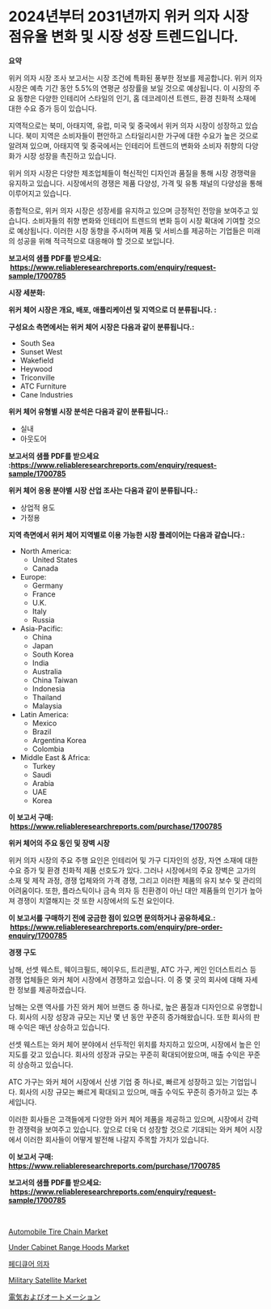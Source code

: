 <p><h1>2024년부터 2031년까지 위커 의자 시장 점유율 변화 및 시장 성장 트렌드입니다.</h1></p><p><strong>요약</strong></p>
<p><p>위커 의자 시장 조사 보고서는 시장 조건에 특화된 풍부한 정보를 제공합니다. 위커 의자 시장은 예측 기간 동안 5.5%의 연평균 성장률을 보일 것으로 예상됩니다. 이 시장의 주요 동향은 다양한 인테리어 스타일의 인기, 홈 데코레이션 트렌드, 환경 친화적 소재에 대한 수요 증가 등이 있습니다.</p><p>지역적으로는 북미, 아태지역, 유럽, 미국 및 중국에서 위커 의자 시장이 성장하고 있습니다. 북미 지역은 소비자들이 편안하고 스타일리시한 가구에 대한 수요가 높은 것으로 알려져 있으며, 아태지역 및 중국에서는 인테리어 트렌드의 변화와 소비자 취향의 다양화가 시장 성장을 촉진하고 있습니다.</p><p>위커 의자 시장은 다양한 제조업체들이 혁신적인 디자인과 품질을 통해 시장 경쟁력을 유지하고 있습니다. 시장에서의 경쟁은 제품 다양성, 가격 및 유통 채널의 다양성을 통해 이루어지고 있습니다.</p><p>종합적으로, 위커 의자 시장은 성장세를 유지하고 있으며 긍정적인 전망을 보여주고 있습니다. 소비자들의 취향 변화와 인테리어 트렌드의 변화 등이 시장 확대에 기여할 것으로 예상됩니다. 이러한 시장 동향을 주시하며 제품 및 서비스를 제공하는 기업들은 미래의 성공을 위해 적극적으로 대응해야 할 것으로 보입니다.</p></p>
<p><strong>보고서의 샘플 PDF를 받으세요: &nbsp;<a href="https://www.reliableresearchreports.com/enquiry/request-sample/1700785">https://www.reliableresearchreports.com/enquiry/request-sample/1700785</a></strong></p>
<p><strong>시장 세분화:</strong></p>
<p><strong> 위커 체어 시장은 개요, 배포, 애플리케이션 및 지역으로 더 분류됩니다. :</strong></p>
<p><strong>구성요소 측면에서는 위커 체어 시장은 다음과 같이 분류됩니다.:</strong></p>
<p><ul><li>South Sea</li><li>Sunset West</li><li>Wakefield</li><li>Heywood</li><li>Triconville</li><li>ATC Furniture</li><li>Cane Industries</li></ul></p>
<p><strong> 위커 체어 유형별 시장 분석은 다음과 같이 분류됩니다.:</strong></p>
<p><ul><li>실내</li><li>아웃도어</li></ul></p>
<p><strong>보고서의 샘플 PDF를 받으세요 :<a href="https://www.reliableresearchreports.com/enquiry/request-sample/1700785">https://www.reliableresearchreports.com/enquiry/request-sample/1700785</a></strong></p>
<p><strong> 위커 체어 응용 분야별 시장 산업 조사는 다음과 같이 분류됩니다.:</strong></p>
<p><ul><li>상업적 용도</li><li>가정용</li></ul></p>
<p><strong>지역 측면에서 위커 체어 지역별로 이용 가능한 시장 플레이어는 다음과 같습니다.:</strong></p>
<p><ul>
    <li>
        North America:
        <ul>
            <li>United States</li>
            <li>Canada</li>
        </ul>
    </li>
    <li>
        Europe:
        <ul>
            <li>Germany</li>
            <li>France</li>
            <li>U.K.</li>
            <li>Italy</li>
            <li>Russia</li>
        </ul>
    </li>
    <li>
        Asia-Pacific:
        <ul>
            <li>China</li>
            <li>Japan</li>
            <li>South Korea</li>
            <li>India</li>
            <li>Australia</li>
            <li>China Taiwan</li>
            <li>Indonesia</li>
            <li>Thailand</li>
            <li>Malaysia</li>
        </ul>
    </li>
    <li>
        Latin America:
        <ul>
            <li>Mexico</li>
            <li>Brazil</li>
            <li>Argentina Korea</li>
            <li>Colombia</li>
        </ul>
    </li>
    <li>
        Middle East & Africa:
        <ul>
            <li>Turkey</li>
            <li>Saudi</li>
            <li>Arabia</li>
            <li>UAE</li>
            <li>Korea</li>
        </ul>
    </li>
    </ul></p>
<p><strong>이 보고서 구매: &nbsp;<a href="https://www.reliableresearchreports.com/purchase/1700785">https://www.reliableresearchreports.com/purchase/1700785</a></strong></p>
<p><strong>위커 체어의 주요 동인 및 장벽 시장</strong></p>
<p><p>위커 의자 시장의 주요 주행 요인은 인테리어 및 가구 디자인의 성장, 자연 소재에 대한 수요 증가 및 환경 친화적 제품 선호도가 있다. 그러나 시장에서의 주요 장벽은 고가의 소재 및 제작 과정, 경쟁 업체와의 가격 경쟁, 그리고 이러한 제품의 유지 보수 및 관리의 어려움이다. 또한, 플라스틱이나 금속 의자 등 친환경이 아닌 대안 제품들의 인기가 높아져 경쟁이 치열해지는 것 또한 시장에서의 도전 요인이다.</p></p>
<p><strong>이 보고서를 구매하기 전에 궁금한 점이 있으면 문의하거나 공유하세요.: &nbsp;<a href="https://www.reliableresearchreports.com/enquiry/pre-order-enquiry/1700785">https://www.reliableresearchreports.com/enquiry/pre-order-enquiry/1700785</a></strong></p>
<p><strong>경쟁 구도</strong></p>
<p><p>남해, 선셋 웨스트, 웨이크필드, 헤이우드, 트리콘빌, ATC 가구, 케인 인더스트리스 등 경쟁 업체들은 와커 체어 시장에서 경쟁하고 있습니다. 이 중 몇 곳의 회사에 대해 자세한 정보를 제공하겠습니다.</p><p>남해는 오랜 역사를 가진 와커 체어 브랜드 중 하나로, 높은 품질과 디자인으로 유명합니다. 회사의 시장 성장과 규모는 지난 몇 년 동안 꾸준히 증가해왔습니다. 또한 회사의 판매 수익은 매년 상승하고 있습니다.</p><p>선셋 웨스트는 와커 체어 분야에서 선두적인 위치를 차지하고 있으며, 시장에서 높은 인지도를 갖고 있습니다. 회사의 성장과 규모는 꾸준히 확대되어왔으며, 매출 수익은 꾸준히 상승하고 있습니다.</p><p>ATC 가구는 와커 체어 시장에서 신생 기업 중 하나로, 빠르게 성장하고 있는 기업입니다. 회사의 시장 규모는 빠르게 확대되고 있으며, 매출 수익도 꾸준히 증가하고 있는 추세입니다.</p><p>이러한 회사들은 고객들에게 다양한 와커 체어 제품을 제공하고 있으며, 시장에서 강력한 경쟁력을 보여주고 있습니다. 앞으로 더욱 더 성장할 것으로 기대되는 와커 체어 시장에서 이러한 회사들이 어떻게 발전해 나갈지 주목할 가치가 있습니다.</p></p>
<p><strong>이 보고서 구매: &nbsp; <a href="https://www.reliableresearchreports.com/purchase/1700785">https://www.reliableresearchreports.com/purchase/1700785</a></strong></p>
<p><strong>보고서의 샘플 PDF를 받으세요: &nbsp;<a href="https://www.reliableresearchreports.com/enquiry/request-sample/1700785">https://www.reliableresearchreports.com/enquiry/request-sample/1700785</a></strong><strong></strong></p>
<p>&nbsp;</p>
<p><p><a href="https://skillful-vermicelli-b89.notion.site/Automobile-Tire-Chain-Market-Size-Global-Industry-Overview-Market-Segmentation-and-Forecast-2024--01909fe6fb654f1987982604024b1746">Automobile Tire Chain Market</a></p><p><a href="https://github.com/provorikovar/Market-Research-Report-List-3/blob/main/under-cabinet-range-hoods-market.md">Under Cabinet Range Hoods Market</a></p><p><a href="https://github.com/oajzkywllm460/Market-Research-Report-List-1/blob/main/21772964737.md">페디큐어 의자</a></p><p><a href="https://view.publitas.com/reportprime-1/military-satellite-market-growth-market-trends-covid-19-impact-and-forecasts-for-period-from-2024-2031/">Military Satellite Market</a></p><p><a href="https://github.com/cbigkbh02719/Market-Research-Report-List-1/blob/main/87812365165.md">電気およびオートメーション</a></p></p>